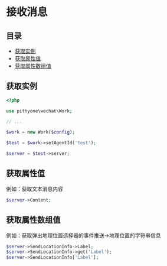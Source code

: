 # 接收消息

## 目录

- [获取实例](#获取实例)
- [获取属性值](#获取属性值)
- [获取属性数组值](#获取属性数组值)

## 获取实例

```php
<?php

use pithyone\wechat\Work;

// ...

$work = new Work($config);

$test = $work->setAgentId('test');

$server = $test->server;
```

## 获取属性值

例如：获取文本消息内容

```php
$server->Content;
```

## 获取属性数组值

例如：获取弹出地理位置选择器的事件推送->地理位置的字符串信息

```php
$server->SendLocationInfo->Label;
$server->SendLocationInfo->get('Label');
$server->SendLocationInfo['Label'];
```
